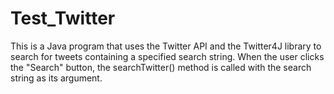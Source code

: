 # Test_Twitter
This is a Java program that uses the Twitter API and the Twitter4J library to search for tweets containing a specified search string. When the user clicks the "Search" button, the searchTwitter() method is called with the search string as its argument. 

